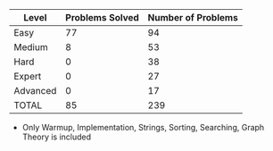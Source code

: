 |Level|Problems Solved|Number of Problems|
|-----|---------------|------------------|
|Easy|77|94|
|Medium|8|53|
|Hard|0|38|
|Expert|0|27|
|Advanced|0|17|
|TOTAL|85|239|

- Only Warmup, Implementation, Strings, Sorting, Searching, Graph Theory is included
